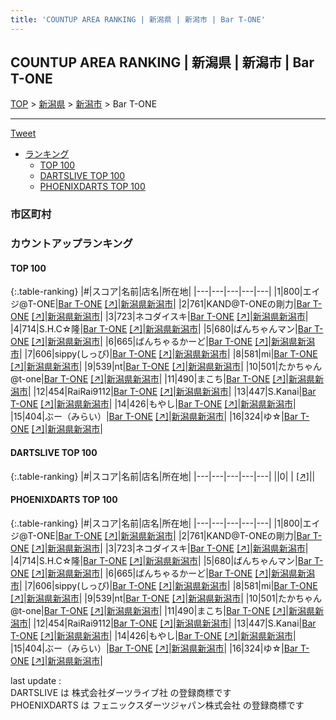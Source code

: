 ```yaml
---
title: 'COUNTUP AREA RANKING | 新潟県 | 新潟市 | Bar T-ONE'
---
```

## COUNTUP AREA RANKING | 新潟県 | 新潟市 | Bar T-ONE

[TOP](/darts/rank/) > [新潟県](/darts/rank/新潟県/) > [新潟市](/darts/rank/新潟県/新潟市/) > Bar T-ONE

___

<a href="https://twitter.com/share?ref_src=twsrc%5Etfw" data-text="COUNTUP AREA RANKING | 新潟県新潟市Bar T-ONE" class="twitter-share-button" data-hashtags="DARTSLIVE,PHOENIXDARTS,darts,ダーツ" data-show-count="false">Tweet</a>

* [ランキング](#カウントアップランキング)
    * [TOP 100](#top-100)
    * [DARTSLIVE TOP 100](#dartslive-top-100)
    * [PHOENIXDARTS TOP 100](#phoenixdarts-top-100)

### 市区町村

<ul>

</ul>

### カウントアップランキング

#### TOP 100



{:.table-ranking}
|#|スコア|名前|店名|所在地|
|---|---|---|---|---|
|1|800|<span class="rank-name-pd">エイジ@T-ONE</span>|<a href="/darts/rank/shops/8922.html">Bar T-ONE</a> <a href="https://vs.phoenixdarts.com/jp/shop/shopDetailInfo/s_8922?s_seq=8922">[↗]</a>|<a href="/darts/rank/新潟県/新潟市">新潟県新潟市</a>|
|2|761|<span class="rank-name-pd">KAND@T-ONEの剛力</span>|<a href="/darts/rank/shops/8922.html">Bar T-ONE</a> <a href="https://vs.phoenixdarts.com/jp/shop/shopDetailInfo/s_8922?s_seq=8922">[↗]</a>|<a href="/darts/rank/新潟県/新潟市">新潟県新潟市</a>|
|3|723|<span class="rank-name-pd">ネコダイスキ</span>|<a href="/darts/rank/shops/8922.html">Bar T-ONE</a> <a href="https://vs.phoenixdarts.com/jp/shop/shopDetailInfo/s_8922?s_seq=8922">[↗]</a>|<a href="/darts/rank/新潟県/新潟市">新潟県新潟市</a>|
|4|714|<span class="rank-name-pd">S.H.C☆隆</span>|<a href="/darts/rank/shops/8922.html">Bar T-ONE</a> <a href="https://vs.phoenixdarts.com/jp/shop/shopDetailInfo/s_8922?s_seq=8922">[↗]</a>|<a href="/darts/rank/新潟県/新潟市">新潟県新潟市</a>|
|5|680|<span class="rank-name-pd">ばんちゃんマン</span>|<a href="/darts/rank/shops/8922.html">Bar T-ONE</a> <a href="https://vs.phoenixdarts.com/jp/shop/shopDetailInfo/s_8922?s_seq=8922">[↗]</a>|<a href="/darts/rank/新潟県/新潟市">新潟県新潟市</a>|
|6|665|<span class="rank-name-pd">ばんちゃるかーど</span>|<a href="/darts/rank/shops/8922.html">Bar T-ONE</a> <a href="https://vs.phoenixdarts.com/jp/shop/shopDetailInfo/s_8922?s_seq=8922">[↗]</a>|<a href="/darts/rank/新潟県/新潟市">新潟県新潟市</a>|
|7|606|<span class="rank-name-pd">sippy(しっぴ)</span>|<a href="/darts/rank/shops/8922.html">Bar T-ONE</a> <a href="https://vs.phoenixdarts.com/jp/shop/shopDetailInfo/s_8922?s_seq=8922">[↗]</a>|<a href="/darts/rank/新潟県/新潟市">新潟県新潟市</a>|
|8|581|<span class="rank-name-pd">mi</span>|<a href="/darts/rank/shops/8922.html">Bar T-ONE</a> <a href="https://vs.phoenixdarts.com/jp/shop/shopDetailInfo/s_8922?s_seq=8922">[↗]</a>|<a href="/darts/rank/新潟県/新潟市">新潟県新潟市</a>|
|9|539|<span class="rank-name-pd">nt</span>|<a href="/darts/rank/shops/8922.html">Bar T-ONE</a> <a href="https://vs.phoenixdarts.com/jp/shop/shopDetailInfo/s_8922?s_seq=8922">[↗]</a>|<a href="/darts/rank/新潟県/新潟市">新潟県新潟市</a>|
|10|501|<span class="rank-name-pd">たかちゃん@t-one</span>|<a href="/darts/rank/shops/8922.html">Bar T-ONE</a> <a href="https://vs.phoenixdarts.com/jp/shop/shopDetailInfo/s_8922?s_seq=8922">[↗]</a>|<a href="/darts/rank/新潟県/新潟市">新潟県新潟市</a>|
|11|490|<span class="rank-name-pd">まこち</span>|<a href="/darts/rank/shops/8922.html">Bar T-ONE</a> <a href="https://vs.phoenixdarts.com/jp/shop/shopDetailInfo/s_8922?s_seq=8922">[↗]</a>|<a href="/darts/rank/新潟県/新潟市">新潟県新潟市</a>|
|12|454|<span class="rank-name-pd">RaiRai9112</span>|<a href="/darts/rank/shops/8922.html">Bar T-ONE</a> <a href="https://vs.phoenixdarts.com/jp/shop/shopDetailInfo/s_8922?s_seq=8922">[↗]</a>|<a href="/darts/rank/新潟県/新潟市">新潟県新潟市</a>|
|13|447|<span class="rank-name-pd">S.Kanai</span>|<a href="/darts/rank/shops/8922.html">Bar T-ONE</a> <a href="https://vs.phoenixdarts.com/jp/shop/shopDetailInfo/s_8922?s_seq=8922">[↗]</a>|<a href="/darts/rank/新潟県/新潟市">新潟県新潟市</a>|
|14|426|<span class="rank-name-pd">もやし</span>|<a href="/darts/rank/shops/8922.html">Bar T-ONE</a> <a href="https://vs.phoenixdarts.com/jp/shop/shopDetailInfo/s_8922?s_seq=8922">[↗]</a>|<a href="/darts/rank/新潟県/新潟市">新潟県新潟市</a>|
|15|404|<span class="rank-name-pd">ぶー（みらい）</span>|<a href="/darts/rank/shops/8922.html">Bar T-ONE</a> <a href="https://vs.phoenixdarts.com/jp/shop/shopDetailInfo/s_8922?s_seq=8922">[↗]</a>|<a href="/darts/rank/新潟県/新潟市">新潟県新潟市</a>|
|16|324|<span class="rank-name-pd">ゆ☆</span>|<a href="/darts/rank/shops/8922.html">Bar T-ONE</a> <a href="https://vs.phoenixdarts.com/jp/shop/shopDetailInfo/s_8922?s_seq=8922">[↗]</a>|<a href="/darts/rank/新潟県/新潟市">新潟県新潟市</a>|


#### DARTSLIVE TOP 100



{:.table-ranking}
|#|スコア|名前|店名|所在地|
|---|---|---|---|---|
||0|<span class="rank-name-dl"> </span>|<a href="/darts/rank/shops/.html"></a> <a href="">[↗]</a>|<a href="/darts/rank//"></a>|


#### PHOENIXDARTS TOP 100



{:.table-ranking}
|#|スコア|名前|店名|所在地|
|---|---|---|---|---|
|1|800|<span class="rank-name-pd">エイジ@T-ONE</span>|<a href="/darts/rank/shops/8922.html">Bar T-ONE</a> <a href="https://vs.phoenixdarts.com/jp/shop/shopDetailInfo/s_8922?s_seq=8922">[↗]</a>|<a href="/darts/rank/新潟県/新潟市">新潟県新潟市</a>|
|2|761|<span class="rank-name-pd">KAND@T-ONEの剛力</span>|<a href="/darts/rank/shops/8922.html">Bar T-ONE</a> <a href="https://vs.phoenixdarts.com/jp/shop/shopDetailInfo/s_8922?s_seq=8922">[↗]</a>|<a href="/darts/rank/新潟県/新潟市">新潟県新潟市</a>|
|3|723|<span class="rank-name-pd">ネコダイスキ</span>|<a href="/darts/rank/shops/8922.html">Bar T-ONE</a> <a href="https://vs.phoenixdarts.com/jp/shop/shopDetailInfo/s_8922?s_seq=8922">[↗]</a>|<a href="/darts/rank/新潟県/新潟市">新潟県新潟市</a>|
|4|714|<span class="rank-name-pd">S.H.C☆隆</span>|<a href="/darts/rank/shops/8922.html">Bar T-ONE</a> <a href="https://vs.phoenixdarts.com/jp/shop/shopDetailInfo/s_8922?s_seq=8922">[↗]</a>|<a href="/darts/rank/新潟県/新潟市">新潟県新潟市</a>|
|5|680|<span class="rank-name-pd">ばんちゃんマン</span>|<a href="/darts/rank/shops/8922.html">Bar T-ONE</a> <a href="https://vs.phoenixdarts.com/jp/shop/shopDetailInfo/s_8922?s_seq=8922">[↗]</a>|<a href="/darts/rank/新潟県/新潟市">新潟県新潟市</a>|
|6|665|<span class="rank-name-pd">ばんちゃるかーど</span>|<a href="/darts/rank/shops/8922.html">Bar T-ONE</a> <a href="https://vs.phoenixdarts.com/jp/shop/shopDetailInfo/s_8922?s_seq=8922">[↗]</a>|<a href="/darts/rank/新潟県/新潟市">新潟県新潟市</a>|
|7|606|<span class="rank-name-pd">sippy(しっぴ)</span>|<a href="/darts/rank/shops/8922.html">Bar T-ONE</a> <a href="https://vs.phoenixdarts.com/jp/shop/shopDetailInfo/s_8922?s_seq=8922">[↗]</a>|<a href="/darts/rank/新潟県/新潟市">新潟県新潟市</a>|
|8|581|<span class="rank-name-pd">mi</span>|<a href="/darts/rank/shops/8922.html">Bar T-ONE</a> <a href="https://vs.phoenixdarts.com/jp/shop/shopDetailInfo/s_8922?s_seq=8922">[↗]</a>|<a href="/darts/rank/新潟県/新潟市">新潟県新潟市</a>|
|9|539|<span class="rank-name-pd">nt</span>|<a href="/darts/rank/shops/8922.html">Bar T-ONE</a> <a href="https://vs.phoenixdarts.com/jp/shop/shopDetailInfo/s_8922?s_seq=8922">[↗]</a>|<a href="/darts/rank/新潟県/新潟市">新潟県新潟市</a>|
|10|501|<span class="rank-name-pd">たかちゃん@t-one</span>|<a href="/darts/rank/shops/8922.html">Bar T-ONE</a> <a href="https://vs.phoenixdarts.com/jp/shop/shopDetailInfo/s_8922?s_seq=8922">[↗]</a>|<a href="/darts/rank/新潟県/新潟市">新潟県新潟市</a>|
|11|490|<span class="rank-name-pd">まこち</span>|<a href="/darts/rank/shops/8922.html">Bar T-ONE</a> <a href="https://vs.phoenixdarts.com/jp/shop/shopDetailInfo/s_8922?s_seq=8922">[↗]</a>|<a href="/darts/rank/新潟県/新潟市">新潟県新潟市</a>|
|12|454|<span class="rank-name-pd">RaiRai9112</span>|<a href="/darts/rank/shops/8922.html">Bar T-ONE</a> <a href="https://vs.phoenixdarts.com/jp/shop/shopDetailInfo/s_8922?s_seq=8922">[↗]</a>|<a href="/darts/rank/新潟県/新潟市">新潟県新潟市</a>|
|13|447|<span class="rank-name-pd">S.Kanai</span>|<a href="/darts/rank/shops/8922.html">Bar T-ONE</a> <a href="https://vs.phoenixdarts.com/jp/shop/shopDetailInfo/s_8922?s_seq=8922">[↗]</a>|<a href="/darts/rank/新潟県/新潟市">新潟県新潟市</a>|
|14|426|<span class="rank-name-pd">もやし</span>|<a href="/darts/rank/shops/8922.html">Bar T-ONE</a> <a href="https://vs.phoenixdarts.com/jp/shop/shopDetailInfo/s_8922?s_seq=8922">[↗]</a>|<a href="/darts/rank/新潟県/新潟市">新潟県新潟市</a>|
|15|404|<span class="rank-name-pd">ぶー（みらい）</span>|<a href="/darts/rank/shops/8922.html">Bar T-ONE</a> <a href="https://vs.phoenixdarts.com/jp/shop/shopDetailInfo/s_8922?s_seq=8922">[↗]</a>|<a href="/darts/rank/新潟県/新潟市">新潟県新潟市</a>|
|16|324|<span class="rank-name-pd">ゆ☆</span>|<a href="/darts/rank/shops/8922.html">Bar T-ONE</a> <a href="https://vs.phoenixdarts.com/jp/shop/shopDetailInfo/s_8922?s_seq=8922">[↗]</a>|<a href="/darts/rank/新潟県/新潟市">新潟県新潟市</a>|


<div class="footer border-top border-gray-light mt-5 pt-3 text-right text-gray">
    last update : <span style="font-weight: italic" id="foot_last_modified"></span><br />
    DARTSLIVE は 株式会社ダーツライブ社 の登録商標です<br />
    PHOENIXDARTS は フェニックスダーツジャパン株式会社 の登録商標です<br />
</div>

<script src="https://cdnjs.cloudflare.com/ajax/libs/jquery.tablesorter/2.31.3/js/jquery.tablesorter.min.js" integrity="sha512-qzgd5cYSZcosqpzpn7zF2ZId8f/8CHmFKZ8j7mU4OUXTNRd5g+ZHBPsgKEwoqxCtdQvExE5LprwwPAgoicguNg==" crossorigin="anonymous" referrerpolicy="no-referrer"></script>
<link rel="stylesheet" href="https://cdnjs.cloudflare.com/ajax/libs/jquery.tablesorter/2.31.3/css/theme.default.min.css" integrity="sha512-wghhOJkjQX0Lh3NSWvNKeZ0ZpNn+SPVXX1Qyc9OCaogADktxrBiBdKGDoqVUOyhStvMBmJQ8ZdMHiR3wuEq8+w==" crossorigin="anonymous" referrerpolicy="no-referrer" />
<script>
$(function() {
    $(".table-ranking").tablesorter({sortList:[[0, 0]]});
    $("#foot_last_modified").text(formatDate(new Date(document.lastModified), 'yyyy-MM-dd HH:mm:ss'));
});
</script>

<script async src="https://platform.twitter.com/widgets.js" charset="utf-8"></script>